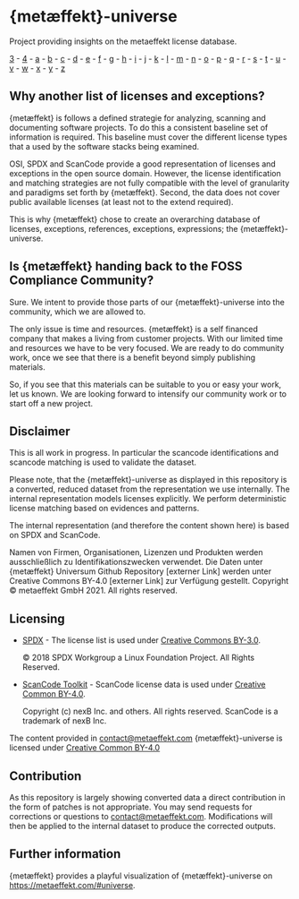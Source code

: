 # {metæffekt}-universe
Project providing insights on the metaeffekt license database.

[3](src/main/resources/ae-universe/[3]/overview.md) -
[4](src/main/resources/ae-universe/[4]/overview.md) -
[a](src/main/resources/ae-universe/[a]/overview.md) -
[b](src/main/resources/ae-universe/[b]/overview.md) -
[c](src/main/resources/ae-universe/[c]/overview.md) -
[d](src/main/resources/ae-universe/[d]/overview.md) -
[e](src/main/resources/ae-universe/[e]/overview.md) -
[f](src/main/resources/ae-universe/[f]/overview.md) -
[g](src/main/resources/ae-universe/[g]/overview.md) -
[h](src/main/resources/ae-universe/[h]/overview.md) -
[i](src/main/resources/ae-universe/[i]/overview.md) -
[j](src/main/resources/ae-universe/[j]/overview.md) -
[k](src/main/resources/ae-universe/[k]/overview.md) -
[l](src/main/resources/ae-universe/[l]/overview.md) -
[m](src/main/resources/ae-universe/[m]/overview.md) -
[n](src/main/resources/ae-universe/[n]/overview.md) -
[o](src/main/resources/ae-universe/[o]/overview.md) -
[p](src/main/resources/ae-universe/[p]/overview.md) -
[q](src/main/resources/ae-universe/[q]/overview.md) -
[r](src/main/resources/ae-universe/[r]/overview.md) -
[s](src/main/resources/ae-universe/[s]/overview.md) -
[t](src/main/resources/ae-universe/[t]/overview.md) -
[u](src/main/resources/ae-universe/[u]/overview.md) -
[v](src/main/resources/ae-universe/[v]/overview.md) -
[w](src/main/resources/ae-universe/[w]/overview.md) -
[x](src/main/resources/ae-universe/[x]/overview.md) -
[y](src/main/resources/ae-universe/[y]/overview.md) -
[z](src/main/resources/ae-universe/[z]/overview.md)

## Why another list of licenses and exceptions?
{metæffekt} is follows a defined strategie for analyzing, scanning and documenting software projects. To do this a 
consistent baseline set of information is required. This baseline must cover the different license types that a used
by the software stacks being examined.

OSI, SPDX and ScanCode provide a good representation of licenses and exceptions in the open source
domain. However, the license identification and matching strategies are not fully compatible with
the level of granularity and paradigms set forth by {metæffekt}. Second, the data does not cover public 
available licenses (at least not to the extend required).

This is why {metæffekt} chose to create an overarching database of licenses, exceptions, 
references, exceptions, expressions; the {metæffekt}-universe.

## Is {metæffekt} handing back to the FOSS Compliance Community?
Sure. We intent to provide those parts of our {metæffekt}-universe into the community, which we are allowed to.

The only issue is time and resources. {metæffekt} is a self financed company that makes a
living from customer projects. With our limited time and resources we have to be very focused. 
We are ready to do community work, once we see that there is a benefit beyond simply publishing 
materials.

So, if you see that this materials can be suitable to you or easy your work, let us known. We are looking forward to
intensify our community work or to start off a new project.

## Disclaimer

This is all work in progress. In particular the scancode identifications and scancode matching is used
to validate the dataset.

Please note, that the {metæffekt}-universe as displayed in this repository is a converted, reduced
dataset from the representation we use internally. The internal representation models licenses
explicitly. We perform deterministic license matching based on evidences and patterns.

The internal representation (and therefore the content shown here) is based on SPDX and ScanCode.

Namen von Firmen, Organisationen, Lizenzen und Produkten werden ausschließlich zu Identifikationszwecken verwendet.
Die Daten unter {metæffekt} Universum Github Repository [externer Link] werden unter Creative Commons BY-4.0 [externer Link] zur Verfügung gestellt. Copyright © metaeffekt GmbH 2021. All rights reserved.

## Licensing

- [SPDX](https://spdx.org/licenses/) - The license list is used under 
  [Creative Commons BY-3.0](http://spdx.org/licenses/CC-BY-3.0).
  
  © 2018 SPDX Workgroup a Linux Foundation Project. All Rights Reserved.

- [ScanCode Toolkit](https://github.com/nexB/scancode-toolkit) - ScanCode license data is used under 
  [Creative Common BY-4.0](https://github.com/nexB/scancode-toolkit/blob/develop/cc-by-4.0.LICENSE).

  Copyright (c) nexB Inc. and others. All rights reserved.
  ScanCode is a trademark of nexB Inc.

The content provided in contact@metaeffekt.com {metæffekt}-universe is licensed under
[Creative Common BY-4.0](LICENSE)    

## Contribution
As this repository is largely showing converted data a direct contribution in the form of patches is
not appropriate. You may send requests for corrections or questions 
to [contact@metaeffekt.com](mailto:contact@metaeffekt.com). Modifications will then be applied to the 
internal dataset to produce the corrected outputs.

## Further information
{metæffekt} provides a playful visualization of {metæffekt}-universe on 
https://metaeffekt.com/#universe.